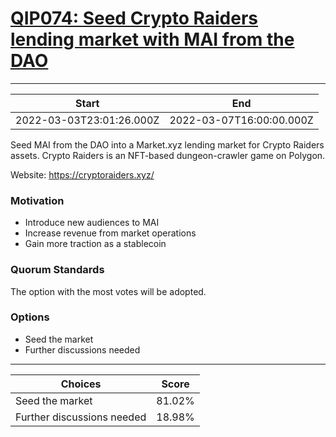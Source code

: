 
# [QIP074: Seed Crypto Raiders lending market with MAI from the DAO](https://snapshot.org/#/qidao.eth/proposal/0xed8d78c4b6ce3f2c448c488d0a00d380107d0767d8a2e6ddaa90f9f42a88bea3)

---
| Start | End |
| --- | --- |
| 2022-03-03T23:01:26.000Z | 2022-03-07T16:00:00.000Z |


Seed MAI from the DAO into a Market.xyz lending market for Crypto Raiders assets. Crypto Raiders is an NFT-based dungeon-crawler game on Polygon.

Website: https://cryptoraiders.xyz/

### Motivation

* Introduce new audiences to MAI
* Increase revenue from market operations
* Gain more traction as a stablecoin

### Quorum Standards

The option with the most votes will be adopted.

### Options

* Seed the market
* Further discussions needed 


---
| Choices | Score |
| --- | --- |
| Seed the market | 81.02% |
| Further discussions needed | 18.98% |


